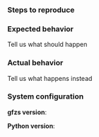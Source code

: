 ### Steps to reproduce

### Expected behavior

Tell us what should happen

### Actual behavior

Tell us what happens instead

### System configuration

**gfzs version**:

**Python version**:
